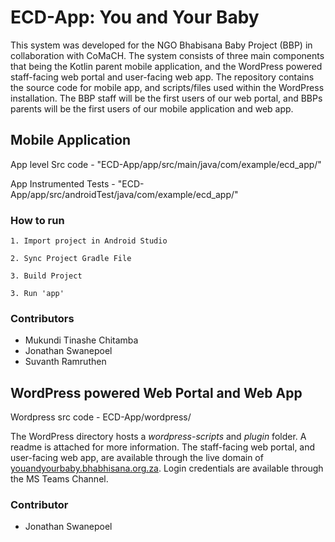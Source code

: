 # ECD-App: You and Your Baby
This system was developed for the NGO Bhabisana Baby Project (BBP) in collaboration with CoMaCH. The system consists of three main components that being the Kotlin parent mobile application, and the WordPress powered staff-facing web portal and user-facing web app. The repository contains the source code for mobile app, and scripts/files used within the WordPress installation. The BBP staff will be the first users of our web portal, and BBPs parents will be the first users of our mobile application and web app.

## Mobile Application
App level Src code - "ECD-App/app/src/main/java/com/example/ecd_app/"

App Instrumented Tests - "ECD-App/app/src/androidTest/java/com/example/ecd_app/"

### How to run
`1. Import project in Android Studio`

`2. Sync Project Gradle File`

`3. Build Project`

`3. Run 'app'`

### Contributors
- Mukundi Tinashe Chitamba
- Jonathan Swanepoel
- Suvanth Ramruthen

## WordPress powered Web Portal and Web App
Wordpress src code - ECD-App/wordpress/

The WordPress directory hosts a *wordpress-scripts* and *plugin* folder. A readme is attached for more information. 
The staff-facing web portal, and user-facing web app, are available through the live domain of [youandyourbaby.bhabhisana.org.za](youandyourbaby.bhabhisana.org.za).
Login credentials are available through the MS Teams Channel.

### Contributor
- Jonathan Swanepoel


